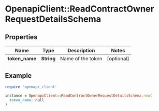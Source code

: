 # OpenapiClient::ReadContractOwnerRequestDetailsSchema

## Properties

| Name | Type | Description | Notes |
| ---- | ---- | ----------- | ----- |
| **token_name** | **String** | Name of the token | [optional] |

## Example

```ruby
require 'openapi_client'

instance = OpenapiClient::ReadContractOwnerRequestDetailsSchema.new(
  token_name: null
)
```

